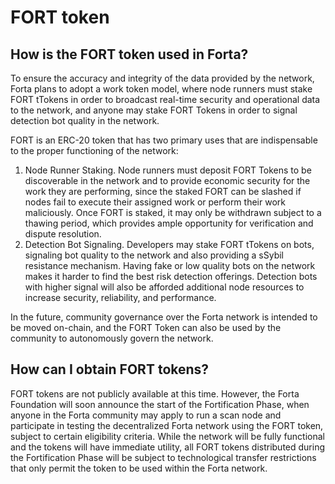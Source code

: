 # FORT token

## How is the FORT token used in Forta?

To ensure the accuracy and integrity of the data provided by the network, Forta plans to adopt a work token model, where node runners must stake FORT tTokens in order to broadcast real-time security and operational data to the network, and anyone may stake FORT Tokens in order to signal detection bot quality in the network.

FORT is an ERC-20 token that has two primary uses that are indispensable to the proper functioning of the network:

1. Node Runner Staking. Node runners must deposit FORT Tokens to be discoverable in the network and to provide economic security for the work they are performing, since the staked FORT can be slashed if nodes fail to execute their assigned work or perform their work maliciously. Once FORT is staked, it may only be withdrawn subject to a thawing period, which provides ample opportunity for verification and dispute resolution.
2. Detection Bot Signaling. Developers may stake FORT tTokens on bots, signaling bot quality to the network and also providing a sSybil resistance mechanism. Having fake or low quality bots on the network makes it harder to find the best risk detection offerings. Detection bots with higher signal will also be afforded additional node resources to increase security, reliability, and performance.

In the future, community governance over the Forta network is intended to be moved on-chain, and the FORT Token can also be used by the community to autonomously govern the network.

## How can I obtain FORT tokens?

FORT tokens are not publicly available at this time. However, the Forta Foundation will soon announce the start of the Fortification Phase, when anyone in the Forta community may apply to run a scan node and participate in testing the decentralized Forta network using the FORT token, subject to certain eligibility criteria. While the network will be fully functional and the tokens will have immediate utility, all FORT tokens distributed during the Fortification Phase will be subject to technological transfer restrictions that only permit the token to be used within the Forta network.

